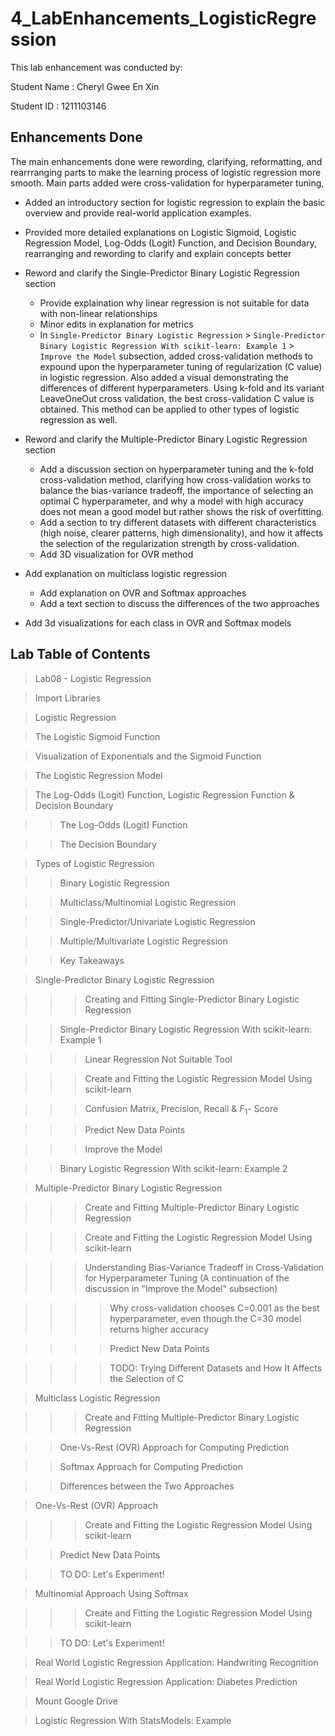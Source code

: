 # 4_LabEnhancements_LogisticRegression

This lab enhancement was conducted by:

Student Name    : Cheryl Gwee En Xin

Student ID      : 1211103146

## Enhancements Done
The main enhancements done were rewording, clarifying, reformatting, and rearrranging parts to make the learning process of logistic regression more smooth. Main parts added were cross-validation for hyperparameter tuning, 

- Added an introductory section for logistic regression to explain the basic overview and provide real-world application examples. 

- Provided more detailed explanations on Logistic Sigmoid, Logistic Regression Model, Log-Odds (Logit) Function, and Decision Boundary, rearranging and rewording to clarify and explain concepts better

- Reword and clarify the Single-Predictor Binary Logistic Regression section
  - Provide explaination why linear regression is not suitable for data with non-linear relationships
  - Minor edits in explanation for metrics
  - In `Single-Predictor Binary Logistic Regression` > `Single-Predictor Binary Logistic Regression With scikit-learn: Example 1` > `Improve the Model` subsection, added cross-validation methods to expound upon the hyperparameter tuning of regularization (C value) in logistic regression. Also added a visual demonstrating the differences of different hyperparameters. Using k-fold and its variant LeaveOneOut cross validation, the best cross-validation C value is obtained. This method can be applied to other types of logistic regression as well.

- Reword and clarify the Multiple-Predictor Binary Logistic Regression section
  - Add a discussion section on hyperparameter tuning and the k-fold cross-validation method, clarifying how cross-validation works to balance the bias-variance tradeoff, the importance of selecting an optimal C hyperparameter, and why a model with high accuracy does not mean a good model but rather shows the risk of overfitting.
  - Add a section to try different datasets with different characteristics (high noise, clearer patterns, high dimensionality), and how it affects the selection of the regularization strength by cross-validation.
  - Add 3D visualization for OVR method 

- Add explanation on multiclass logistic regression
  - Add explanation on OVR and Softmax approaches
  - Add a text section to discuss the differences of the two approaches

- Add 3d visualizations for each class in OVR and Softmax models 


## Lab Table of Contents

>Lab08 - Logistic Regression

>Import Libraries

>Logistic Regression

>The Logistic Sigmoid Function

>Visualization of Exponentials and the Sigmoid Function

>The Logistic Regression Model

>The Log-Odds (Logit) Function, Logistic Regression Function & Decision Boundary

>>The Log-Odds (Logit) Function

>>The Decision Boundary

>Types of Logistic Regression

>>Binary Logistic Regression

>>Multiclass/Multinomial Logistic Regression

>>Single-Predictor/Univariate Logistic Regression

>>Multiple/Multivariate Logistic Regression

>>Key Takeaways

>Single-Predictor Binary Logistic Regression

>>>Creating and Fitting Single-Predictor Binary Logistic Regression

>>Single-Predictor Binary Logistic Regression With scikit-learn: Example 1

>>>Linear Regression Not Suitable Tool

>>>Create and Fitting the Logistic Regression Model Using scikit-learn

>>>Confusion Matrix, Precision, Recall & $F_1$- Score

>>>Predict New Data Points

>>>Improve the Model

>>Binary Logistic Regression With scikit-learn: Example 2

>Multiple-Predictor Binary Logistic Regression

>>>Create and Fitting Multiple-Predictor Binary Logistic Regression

>>>Create and Fitting the Logistic Regression Model Using scikit-learn

>>>Understanding Bias-Variance Tradeoff in Cross-Validation for Hyperparameter Tuning (A continuation of the discussion in "Improve the Model" subsection)

>>>>Why cross-validation chooses C=0.001 as the best hyperparameter, even though the C=30 model returns higher accuracy

>>>>Predict New Data Points

>>>>TODO: Trying Different Datasets and How It Affects the Selection of C

>Multiclass Logistic Regression

>>>Create and Fitting Multiple-Predictor Binary Logistic Regression

>>One-Vs-Rest (OVR) Approach for Computing Prediction

>>Softmax Approach for Computing Prediction

>>Differences between the Two Approaches

>One-Vs-Rest (OVR) Approach

>>>Create and Fitting the Logistic Regression Model Using scikit-learn

>>Predict New Data Points

>>TO DO: Let's Experiment!

>Multinomial Approach Using Softmax

>>>Create and Fitting the Logistic Regression Model Using scikit-learn

>>TO DO: Let's Experiment!

>Real World Logistic Regression Application: Handwriting Recognition

>Real World Logistic Regression Application: Diabetes Prediction

>Mount Google Drive

>Logistic Regression With StatsModels: Example
